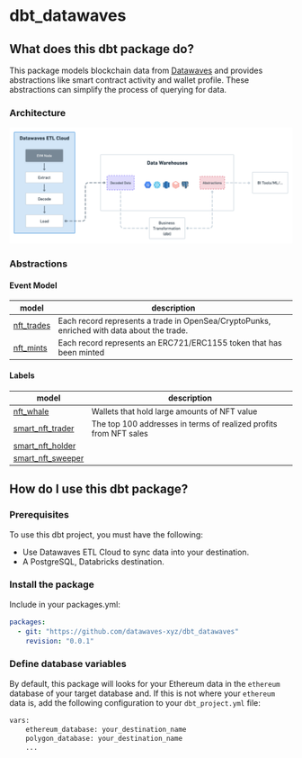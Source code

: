 # dbt_datawaves


## What does this dbt package do?


This package models blockchain data from [Datawaves](https://datawaves.xyz/) and provides abstractions like smart contract activity and wallet profile. These abstractions can simplify the process of querying for data.



### Architecture

![](./assets/dbt_datawaves_architecture.png)

### Abstractions

#### Event Model

| **model**                                                                                                 | **description**                                                                 |
|-----------------------------------------------------------------------------------------------------------|---------------------------------------------------------------------------------|
| [nft_trades](https://github.com/datawaves-xyz/dbt_ethereum/blob/master/models/nft/nft_trades.sql) | Each record represents a trade in OpenSea/CryptoPunks, enriched with data about the trade. |
| [nft_mints](https://github.com/datawaves-xyz/dbt_ethereum/blob/master/models/nft/nft_mints.sql) | Each record represents an ERC721/ERC1155 token that has been minted |


#### Labels

| **model**                                                                                                 | **description**                                                                 |
|-----------------------------------------------------------------------------------------------------------|---------------------------------------------------------------------------------|
| [nft_whale](https://github.com/datawaves-xyz/dbt_ethereum/blob/master/models/labels/nft_whale.sql) | Wallets that hold large amounts of NFT value |
| [smart_nft_trader](https://github.com/datawaves-xyz/dbt_ethereum/blob/master/models/labels/smart_nft_trader.sql) | The top 100 addresses in terms of realized profits from NFT sales |
| [smart_nft_holder](https://github.com/datawaves-xyz/dbt_ethereum/blob/master/models/labels/smart_nft_holder.sql) |  |
| [smart_nft_sweeper](https://github.com/datawaves-xyz/dbt_ethereum/blob/master/models/labels/smart_nft_sweeper.sql) |  |


## How do I use this dbt package?

### Prerequisites

To use this dbt project, you must have the following:

* Use Datawaves ETL Cloud to sync data into your destination.
* A PostgreSQL, Databricks destination.

### Install the package

Include in your packages.yml:

```yml
packages:
  - git: "https://github.com/datawaves-xyz/dbt_datawaves"
    revision: "0.0.1"
```

### Define database variables

By default, this package will looks for your Ethereum data in the `ethereum` database of your target database and. If this is not where your `ethereum` data is, add the following configuration to your `dbt_project.yml` file:

```
vars:
    ethereum_database: your_destination_name
    polygon_database: your_destination_name
    ...
```
